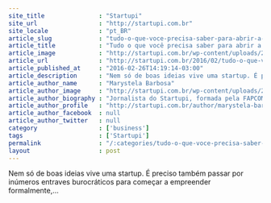 ```yaml
---
site_title               : "Startupi"
site_url                 : "http://startupi.com.br"
site_locale              : "pt_BR"
article_slug             : "tudo-o-que-voce-precisa-saber-para-abrir-a-sua-empresa"
article_title            : "Tudo o que você precisa saber para abrir a sua empresa"
article_image            : "http://startupi.com.br/wp-content/uploads/2016/02/burocracia-abrir-empresa-870x250.jpg"
article_url              : "http://startupi.com.br/2016/02/tudo-o-que-voce-precisa-saber-pra-abrir-a-sua-empresa/"
article_published_at     : "2016-02-26T14:19:14-03:00"
article_description      : "Nem só de boas ideias vive uma startup. É preciso também passar por inúmeros entraves burocráticos para começar a empreender formalmente,..."
article_author_name      : "Marystela Barbosa"
article_author_image     : "http://startupi.com.br/wp-content/uploads/2016/03/Marystela-Barbosa_avatar_1456861248-170x170.jpg"
article_author_biography : "Jornalista do Startupi, formada pela FAPCOM - Faculdade Paulus de Tecnologia e Comunicação. Quer ter seu texto publicado pelo STARTUPI? Envie um email para contato@startupi.com.br"
article_author_profile   : "http://startupi.com.br/author/marystela-barbosa/"
article_author_facebook  : null
article_author_twitter   : null
category                 : ['business']
tags                     : ['Startupi']
permalink                : "/:categories/tudo-o-que-voce-precisa-saber-para-abrir-a-sua-empresa/"
layout                   : post
---
```


Nem só de boas ideias vive uma startup. É preciso também passar por inúmeros entraves burocráticos para começar a empreender formalmente,...
